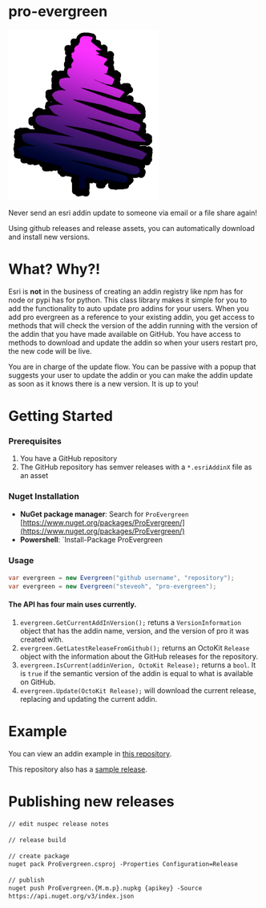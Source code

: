 # pro-evergreen 

![pro evergreen](./proevergreen.png)

Never send an esri addin update to someone via email or a file share again!

Using github releases and release assets, you can automatically download and install new versions.

# What? Why?!

Esri is **not** in the business of creating an addin registry like npm has for node or pypi has for python. This class library makes it simple for you to add the functionality to auto update pro addins for your users. When you add pro evergreen as a reference to your existing addin, you get access to methods that will check the version of the addin running with the version of the addin that you have made available on GitHub. You have access to methods to download and update the addin so when your users restart pro, the new code will be live.

You are in charge of the update flow. You can be passive with a popup that suggests your user to update the addin or you can make the addin update as soon as it knows there is a new version. It is up to you!

# Getting Started

### Prerequisites

1. You have a GitHub repository
1. The GitHub repository has semver releases with a `*.esriAddinX` file as an asset

### Nuget Installation

- **NuGet package manager**: Search for `ProEvergreen` [https://www.nuget.org/packages/ProEvergreen/](https://www.nuget.org/packages/ProEvergreen/)
- **Powershell**: `Install-Package ProEvergreen

### Usage

```cs
var evergreen = new Evergreen("github username", "repository");
var evergreen = new Evergreen("steveoh", "pro-evergreen");
```

#### The API has four main uses currently. 

1. `evergreen.GetCurrentAddInVersion();` retuns a `VersionInformation` object that has the addin name, version, and the version of pro it was created with.
1. `evergreen.GetLatestReleaseFromGithub();` returns an OctoKit `Release` object with the information about the GitHub releases for the repository.
1. `evergreen.IsCurrent(addinVerion, OctoKit Release);` returns a `bool`. It is `true` if the semantic version of the addin is equal to what is available on GitHub. 
1. `evergreen.Update(OctoKit Release);` will download the current release, replacing and updating the current addin.


# Example

You can view an addin example in [this repository](https://github.com/steveoh/pro-evergreen/tree/master/ProEvergreen.AddIn).

This repository also has a [sample release](https://github.com/steveoh/pro-evergreen/releases).

# Publishing new releases
```
// edit nuspec release notes

// release build

// create package
nuget pack ProEvergreen.csproj -Properties Configuration=Release

// publish
nuget push ProEvergreen.{M.m.p}.nupkg {apikey} -Source https://api.nuget.org/v3/index.json
```
